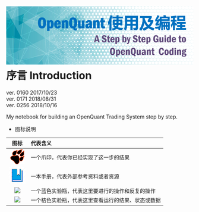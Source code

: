 # ![](/assets/StepbyStepGuide.png)序言 Introduction

ver. 0160 2017/10/23  
ver. 0171 2018/08/31  
ver. 0256 2018/10/16





My notebook for building an OpenQuant Trading System step by step.

* 图标说明

| 图标 | 代表含义 |
| :---: | :--- |
| ![](.gitbook/assets/icon_paw.png) | 一个爪印，代表你已经实现了这一步的结果 |
| ![](.gitbook/assets/icon_bookbig.png) | 一本手册，代表外部参考资料或者资源 |
| ![](.gitbook/assets/icon_labtubeblue.ico) | 一个蓝色实验瓶，代表这里要进行的操作和反复的操作 |
| ![](.gitbook/assets/icon_labtubeorg.ico) | 一个桔色实验瓶，代表这里查看运行的结果、状态或数据 |



